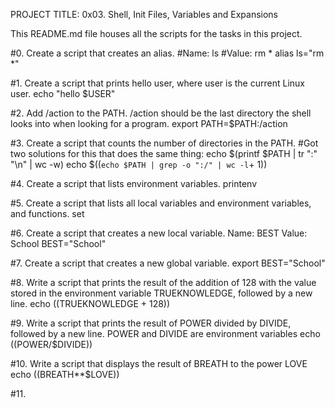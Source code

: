 PROJECT TITLE: 0x03. Shell, Init Files, Variables and Expansions

This README.md file houses all the scripts for the tasks in this project.

#0. Create a script that creates an alias.
#Name: ls
#Value: rm *
alias ls="rm *"

#1. Create a script that prints hello user, where user is the current Linux user.
echo "hello $USER"

#2. Add /action to the PATH. /action should be the last directory the shell looks into when looking for a program.
export PATH=$PATH:/action

#3. Create a script that counts the number of directories in the PATH.
#Got two solutions for this that does the same thing:
echo $(printf $PATH | tr ":" "\n" | wc -w)
echo $((`echo $PATH | grep -o ":/" | wc -l`+ 1))

#4. Create a script that lists environment variables.
printenv

#5. Create a script that lists all local variables and environment variables, and functions.
set

#6. Create a script that creates a new local variable. Name: BEST Value: School
BEST="School"

#7. Create a script that creates a new global variable.
export BEST="School"

#8. Write a script that prints the result of the addition of 128 with the value stored in the environment variable TRUEKNOWLEDGE, followed by a new line.
echo $(($TRUEKNOWLEDGE + 128))

#9. Write a script that prints the result of POWER divided by DIVIDE, followed by a new line. POWER and DIVIDE are environment variables
echo $(($POWER/$DIVIDE))

#10. Write a script that displays the result of BREATH to the power LOVE
echo $(($BREATH**$LOVE))

#11. 
